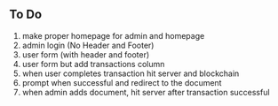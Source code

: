 ## To Do

1. make proper homepage for admin and homepage
2. admin login (No Header and Footer)
3. user form (with header and footer)
4. user form but add transactions column
5. when user completes transaction hit server and blockchain
6. prompt when successful and redirect to the document
7. when admin adds document, hit server after transaction successful

